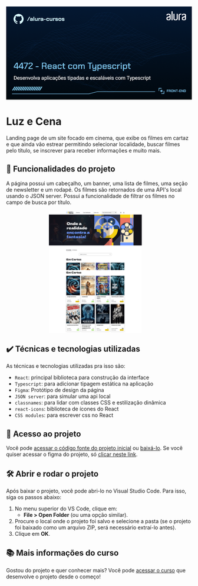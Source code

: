 ![Descricao da sua imagem](thumb-react-ts.png)

# Luz e Cena

Landing page de um site focado em cinema, que exibe os filmes em cartaz e que ainda vão estrear permitindo selecionar localidade, buscar filmes pelo título, se inscrever para receber informações e muito mais.

## 🔨 Funcionalidades do projeto

A página possui um cabeçalho, um banner, uma lista de filmes, uma seção de newsletter e um rodapé. Os filmes são retornados de uma API's local usando o JSON server. Possui a funcionalidade de filtrar os filmes no campo de busca por título.

<p align="center">
  <img src="./img1.png" alt="Tela desktop" width="50%" style="vertical-align: top; margin-right: 20px;" />
  <img src="./img2.png" alt="Tela desktop" width="50%" style="vertical-align: top; margin-right: 20px;"/>
</p>

## ✔️ Técnicas e tecnologias utilizadas

As técnicas e tecnologias utilizadas pra isso são:

- `React`: principal biblioteca para construção da interface
- `Typescript`: para adicionar tipagem estática na aplicação
- `Figma`: Protótipo de design da página
- `JSON server`: para simular uma api local
- `classnames`: para lidar com classes CSS e estilização dinâmica
- `react-icons`: biblioteca de ícones do React
- `CSS modules`: para escrever css no React

## 📁 Acesso ao projeto

Você pode [acessar o código fonte do projeto inicial](https://github.com/NeiltonSeguins/4472-react-ts) ou [baixá-lo](https://github.com/NeiltonSeguins/4472-react-ts/archive/refs/heads/aula-01.zip). Se você quiser acessar o figma do projeto, só [clicar neste link](https://www.figma.com/community/file/1464265240934231932).

## 🛠️ Abrir e rodar o projeto

Após baixar o projeto, você pode abri-lo no Visual Studio Code. Para isso, siga os passos abaixo:

1. No menu superior do VS Code, clique em:
   * **File > Open Folder** (ou uma opção similar).
2. Procure o local onde o projeto foi salvo e selecione a pasta (se o projeto foi baixado como um arquivo ZIP, será necessário extraí-lo antes).
3. Clique em **OK**.

## 📚 Mais informações do curso

Gostou do projeto e quer conhecer mais? Você pode [acessar o curso](https://cursos.alura.com.br) que desenvolve o projeto desde o começo!
